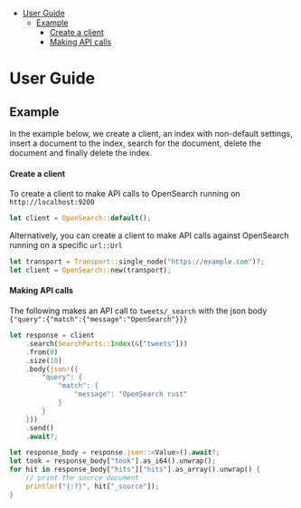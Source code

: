 - [User Guide](#user-guide)
  - [Example](#example)
      - [Create a client](#create-a-client)
      - [Making API calls](#making-api-calls)
# User Guide

## Example
In the example below, we create a client, an index with non-default settings, insert a document to the index,
search for the document, delete the document and finally delete the index.


#### Create a client

To create a client to make API calls to OpenSearch running on `http://localhost:9200`

```rust
let client = OpenSearch::default();
```

Alternatively, you can create a client to make API calls against OpenSearch running on a
specific `url::Url`

```rust
let transport = Transport::single_node("https://example.com")?;
let client = OpenSearch::new(transport);
```

#### Making API calls

The following makes an API call to `tweets/_search` with the json body
`{"query":{"match":{"message":"OpenSearch"}}}`

```rust
let response = client
    .search(SearchParts::Index(&["tweets"]))
    .from(0)
    .size(10)
    .body(json!({
        "query": {
            "match": {
                "message": "OpenSearch rust"
            }
        }
    }))
    .send()
    .await?;

let response_body = response.json::<Value>().await?;
let took = response_body["took"].as_i64().unwrap();
for hit in response_body["hits"]["hits"].as_array().unwrap() {
    // print the source document
    println!("{:?}", hit["_source"]);
}
```